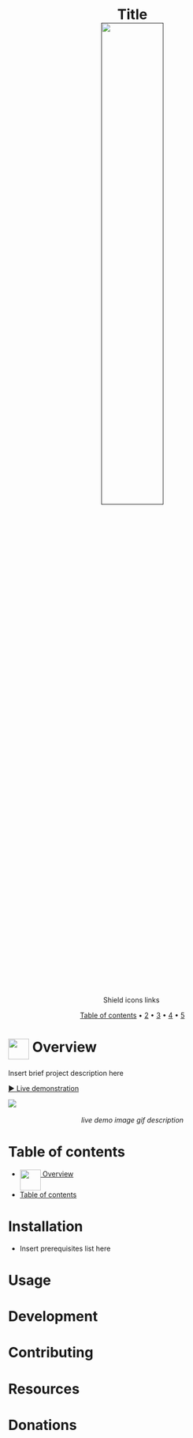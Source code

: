 <h1 align="center">Title<br>
<a href="">
  <img align="center" src="" width="50%" height="auto"/>
</a><br>
</h1>

<p align="center">Shield icons links
  <a href="">
    <img src="" alt="">
  </a>
</p>

<p align="center">
  <a href="#-table-of-contents">Table of contents</a>
  •
  <a href="#">2</a>
  •
  <a href="#">3</a>
  •
  <a href="#">4</a>
  •
  <a href="#">5</a>
</p>

# <img src="" alt="" height="42" width="42" align="top"/> Overview

Insert brief project description here

[▶️ Live demonstration]()

<p style="text-align: center;">
<img src="./res/img/demo.gif" style="display: block; margin: auto;">
<br><em>live demo image gif description</em>
</p>

# Table of contents

- [<img src="" alt="" height="42" width="42" align="top"/> Overview](#-overview)
- [Table of contents](#table-of-contents)


# Installation

- Insert prerequisites list here

# Usage

# Development

# Contributing

# Resources

# Donations


